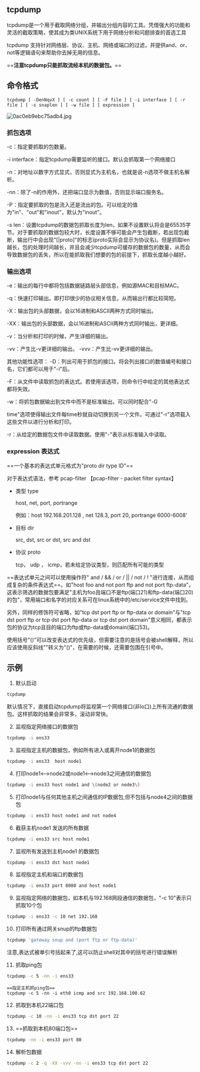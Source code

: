 ## tcpdump
tcpdump是一个用于截取网络分组，并输出分组内容的工具。凭借强大的功能和灵活的截取策略，使其成为类UNIX系统下用于网络分析和问题排查的首选工具

tcpdump 支持针对网络层、协议、主机、网络或端口的过滤，并提供and、or、not等逻辑语句来帮助你去掉无用的信息。

==**注意tcpdump只能抓取流经本机的数据包。**==

## 命令格式

```
tcpdump [ -DenNqvX ] [ -c count ] [ -F file ] [ -i interface ] [ -r file ] [ -s snaplen ] [ -w file ] [ expression ]
```

![0ac0eb9ebc75adb4.jpg](https://pic.imgdb.cn/item/614de7602ab3f51d917457cf.jpg)

### 抓包选项

-c：指定要抓取的包数量。

-i interface：指定tcpdump需要监听的接口。默认会抓取第一个网络接口

-n：对地址以数字方式显式，否则显式为主机名，也就是说-n选项不做主机名解析。

-nn：除了-n的作用外，还把端口显示为数值，否则显示端口服务名。

-P：指定要抓取的包是流入还是流出的包。可以给定的值为"in"、"out"和"inout"，默认为"inout"。

-s len：设置tcpdump的数据包抓取长度为len，如果不设置默认将会是65535字节。对于要抓取的数据包较大时，长度设置不够可能会产生包截断，若出现包截断，输出行中会出现"[|proto]"的标志(proto实际会显示为协议名)。但是抓取len越长，包的处理时间越长，并且会减少tcpdump可缓存的数据包的数量，从而会导致数据包的丢失，所以在能抓取我们想要的包的前提下，抓取长度越小越好。

### 输出选项
-e：输出的每行中都将包括数据链路层头部信息，例如源MAC和目标MAC。

-q：快速打印输出。即打印很少的协议相关信息，从而输出行都比较简短。

-X：输出包的头部数据，会以16进制和ASCII两种方式同时输出。

-XX：输出包的头部数据，会以16进制和ASCII两种方式同时输出，更详细。

-v：当分析和打印的时候，产生详细的输出。

-vv：产生比-v更详细的输出。
-vvv：产生比-vv更详细的输出。

其他功能性选项：
-D：列出可用于抓包的接口。将会列出接口的数值编号和接口名，它们都可以用于"-i"后。

-F：从文件中读取抓包的表达式。若使用该选项，则命令行中给定的其他表达式都将失效。

-w：将抓包数据输出到文件中而不是标准输出。可以同时配合"-G

time"选项使得输出文件每time秒就自动切换到另一个文件。可通过"-r"选项载入这些文件以进行分析和打印。

-r：从给定的数据包文件中读取数据。使用"-"表示从标准输入中读取。

### expression 表达式
==一个基本的表达式单元格式为"proto dir type ID"==

对于表达式语法，参考 pcap-filter 【pcap-filter - packet filter syntax】

* 类型 type
    
    host, net, port, portrange
    
    例如：host 192.168.201.128 , net 128.3, port 20, portrange 6000-6008'

* 目标 dir

    src, dst, src or dst, src and dst

* 协议 proto

    tcp， udp ， icmp，若未给定协议类型，则匹配所有可能的类型

==表达式单元之间可以使用操作符" and / && / or / || / not / ! "进行连接，从而组成复杂的条件表达式==。如"host foo and not port ftp and not port ftp-data"，这表示筛选的数据包要满足"主机为foo且端口不是ftp(端口21)和ftp-data(端口20)的包"，常用端口和名字的对应关系可在linux系统中的/etc/service文件中找到。

另外，同样的修饰符可省略，如"tcp dst port ftp or ftp-data or domain"与"tcp dst port ftp or tcp dst port ftp-data or tcp dst port domain"意义相同，都表示包的协议为tcp且目的端口为ftp或ftp-data或domain(端口53)。

使用括号"()"可以改变表达式的优先级，但需要注意的是括号会被shell解释，所以应该使用反斜线""转义为"()"，在需要的时候，还需要包围在引号中。

## 示例

1. 默认启动
```sh
tcpdump
```
默认情况下，直接启动tcpdump将监视第一个网络接口(非lo口)上所有流通的数据包。这样抓取的结果会非常多，滚动非常快。

2. 监视指定网络接口的数据包
```sh
tcpdump -i ens33
```
3. 监视指定主机的数据包，例如所有进入或离开node1的数据包
```sh
tcpdump -i ens33  host node1
```
4. 打印node1<-->node2或node1<-->node3之间通信的数据包
```sh
tcpdump -i ens33 host node1 and \(node2 or node3\)
```
5. 打印node1与任何其他主机之间通信的IP数据包,但不包括与node4之间的数据包
```sh
tcpdump -i ens33 host node1 and not node4
```
6. 截获主机node1 发送的所有数据
```sh
tcpdump -i ens33 src host node1
```
7. 监视所有发送到主机node1 的数据包
```sh
tcpdump -i ens33 dst host node1
```
8. 监视指定主机和端口的数据包
```sh
tcpdump -i ens33 port 8080 and host node1
```
9. 监视指定网络的数据包，如本机与192.168网段通信的数据包，"-c 10"表示只抓取10个包
```sh
tcpdump -i ens33 -c 10 net 192.168
```
10. 打印所有通过网关snup的ftp数据包
```sh
tcpdump 'gateway snup and (port ftp or ftp-data)'
```
注意,表达式被单引号括起来了,这可以防止shell对其中的括号进行错误解析

11. 抓取ping包
```sh
tcpdump -c 5 -nn -i ens33 
```
    
    ==指定主机抓ping包==
    tcpdump -c 5 -nn -i eth0 icmp and src 192.168.100.62

12. 抓取到本机22端口包
```sh
tcpdump -c 10 -nn -i ens33 tcp dst port 22
```
13. ==抓取到本机80端口包==
```sh
tcpdump -nn -i ens33 port 80
```
14. 解析包数据
```sh
tcpdump -c 2 -q -XX -vvv -nn -i ens33 tcp dst port 22
```
 